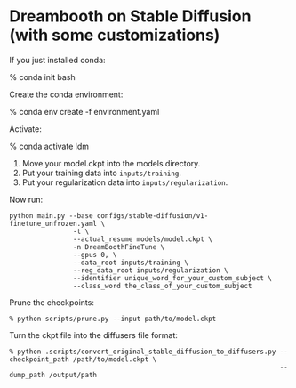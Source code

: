 # Dreambooth on Stable Diffusion (with some customizations)

If you just installed conda:

% conda init bash

Create the conda environment:

% conda env create -f environment.yaml

Activate:

% conda activate ldm

1. Move your model.ckpt into the models directory.
1. Put your training data into `inputs/training`.
1. Put your regularization data into `inputs/regularization`.

Now run:

```
python main.py --base configs/stable-diffusion/v1-finetune_unfrozen.yaml \
                -t \
                --actual_resume models/model.ckpt \
                -n DreamBoothFineTune \
                --gpus 0, \
                --data_root inputs/training \
                --reg_data_root inputs/regularization \
                --identifier unique_word_for_your_custom_subject \
                --class_word the_class_of_your_custom_subject
```

Prune the checkpoints:

`% python scripts/prune.py --input path/to/model.ckpt`

Turn the ckpt file into the diffusers file format:

```
% python .scripts/convert_original_stable_diffusion_to_diffusers.py --checkpoint_path /path/to/model.ckpt \
                                                                    --dump_path /output/path
```
